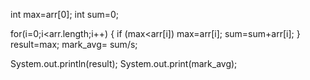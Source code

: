 int max=arr[0];
   int sum=0;
   
   for(i=0;i<arr.length;i++)
   {
     if (max<arr[i])
       max=arr[i];
     sum=sum+arr[i];
   }
   result=max;
   mark_avg= sum/s;
   
   System.out.println(result);
   System.out.print(mark_avg);
